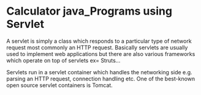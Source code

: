 # Calculator java_Programs using Servlet

A servlet is simply a class which responds to a particular type of network request most commonly an HTTP request. Basically servlets are usually used to implement web applications but there are also various frameworks which operate on top of servlets ex=  Struts...

Servlets run in a servlet container which handles the networking side e.g. parsing an HTTP request, connection handling etc. One of the best-known open source servlet containers is Tomcat.
